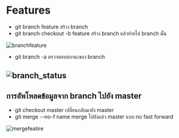 # Features
* git branch feature	สร้าง branch 
* git branch checkout -b feature    สร้าง branch แล้วย้ายไป branch นั้น

![branchfeature](https://user-images.githubusercontent.com/22350686/35154135-989b00f2-fd5b-11e7-82a0-3e5192dc2c11.PNG)
* git branch -a	ตรวจสอบสถานะของ branch

![branch_status](https://user-images.githubusercontent.com/22350686/35157796-a7062eb2-fd67-11e7-90a1-d5728ba05ed4.PNG)
-------------

## การอัพโหลดข้อมูลจาก branch ไปยัง master
* git checkout master 	เปลี่ยนกลับมายัง master 
* git merge --no-f name	merge ไปยังแล้ว master แบบ no fast forward

![mergefeatire](https://user-images.githubusercontent.com/22350686/35160645-52b7bc28-fd70-11e7-986f-f9095c743b44.PNG)

